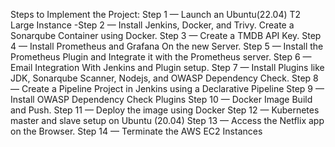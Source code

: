 Steps to Implement the Project:
Step 1 — Launch an Ubuntu(22.04) T2 Large Instance
-Step 2 — Install Jenkins, Docker, and Trivy. Create a Sonarqube Container using Docker.
Step 3 — Create a TMDB API Key.
Step 4 — Install Prometheus and Grafana On the new Server.
Step 5 — Install the Prometheus Plugin and Integrate it with the Prometheus server.
Step 6 — Email Integration With Jenkins and Plugin setup.
Step 7 — Install Plugins like JDK, Sonarqube Scanner, Nodejs, and OWASP Dependency Check.
Step 8 — Create a Pipeline Project in Jenkins using a Declarative Pipeline
Step 9 — Install OWASP Dependency Check Plugins
Step 10 — Docker Image Build and Push.
Step 11 — Deploy the image using Docker
Step 12 — Kubernetes master and slave setup on Ubuntu (20.04)
Step 13 — Access the Netflix app on the Browser.
Step 14 — Terminate the AWS EC2 Instances
